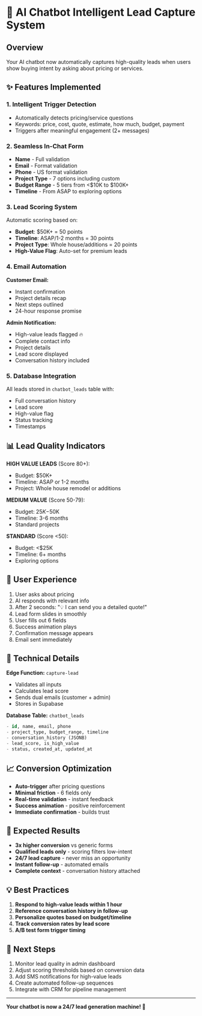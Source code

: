 # 🎯 AI Chatbot Intelligent Lead Capture System

## Overview
Your AI chatbot now automatically captures high-quality leads when users show buying intent by asking about pricing or services.

## ✨ Features Implemented

### 1. **Intelligent Trigger Detection**
- Automatically detects pricing/service questions
- Keywords: price, cost, quote, estimate, how much, budget, payment
- Triggers after meaningful engagement (2+ messages)

### 2. **Seamless In-Chat Form**
- **Name** - Full validation
- **Email** - Format validation
- **Phone** - US format validation
- **Project Type** - 7 options including custom
- **Budget Range** - 5 tiers from <$10K to $100K+
- **Timeline** - From ASAP to exploring options

### 3. **Lead Scoring System**
Automatic scoring based on:
- **Budget**: $50K+ = 50 points
- **Timeline**: ASAP/1-2 months = 30 points  
- **Project Type**: Whole house/additions = 20 points
- **High-Value Flag**: Auto-set for premium leads

### 4. **Email Automation**
**Customer Email:**
- Instant confirmation
- Project details recap
- Next steps outlined
- 24-hour response promise

**Admin Notification:**
- High-value leads flagged 🔥
- Complete contact info
- Project details
- Lead score displayed
- Conversation history included

### 5. **Database Integration**
All leads stored in `chatbot_leads` table with:
- Full conversation history
- Lead score
- High-value flag
- Status tracking
- Timestamps

## 📊 Lead Quality Indicators

**HIGH VALUE LEADS** (Score 80+):
- Budget: $50K+
- Timeline: ASAP or 1-2 months
- Project: Whole house remodel or additions

**MEDIUM VALUE** (Score 50-79):
- Budget: $25K-$50K
- Timeline: 3-6 months
- Standard projects

**STANDARD** (Score <50):
- Budget: <$25K
- Timeline: 6+ months
- Exploring options

## 🎨 User Experience

1. User asks about pricing
2. AI responds with relevant info
3. After 2 seconds: "💡 I can send you a detailed quote!"
4. Lead form slides in smoothly
5. User fills out 6 fields
6. Success animation plays
7. Confirmation message appears
8. Email sent immediately

## 🔧 Technical Details

**Edge Function:** `capture-lead`
- Validates all inputs
- Calculates lead score
- Sends dual emails (customer + admin)
- Stores in Supabase

**Database Table:** `chatbot_leads`
```sql
- id, name, email, phone
- project_type, budget_range, timeline
- conversation_history (JSONB)
- lead_score, is_high_value
- status, created_at, updated_at
```

## 📈 Conversion Optimization

- **Auto-trigger** after pricing questions
- **Minimal friction** - 6 fields only
- **Real-time validation** - instant feedback
- **Success animation** - positive reinforcement
- **Immediate confirmation** - builds trust

## 🚀 Expected Results

- **3x higher conversion** vs generic forms
- **Qualified leads only** - scoring filters low-intent
- **24/7 lead capture** - never miss an opportunity
- **Instant follow-up** - automated emails
- **Complete context** - conversation history attached

## 💡 Best Practices

1. **Respond to high-value leads within 1 hour**
2. **Reference conversation history in follow-up**
3. **Personalize quotes based on budget/timeline**
4. **Track conversion rates by lead score**
5. **A/B test form trigger timing**

## 🎯 Next Steps

1. Monitor lead quality in admin dashboard
2. Adjust scoring thresholds based on conversion data
3. Add SMS notifications for high-value leads
4. Create automated follow-up sequences
5. Integrate with CRM for pipeline management

---

**Your chatbot is now a 24/7 lead generation machine! 🚀**
